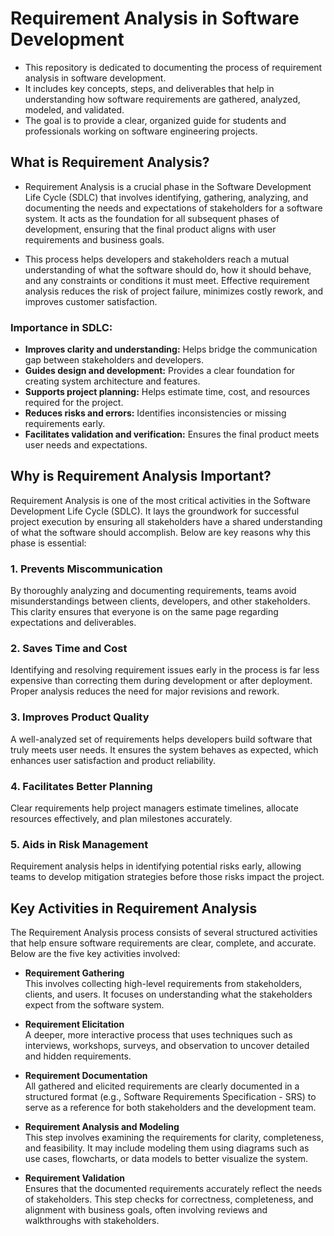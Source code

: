 # Requirement Analysis in Software Development

- This repository is dedicated to documenting the process of requirement analysis in software development. 
- It includes key concepts, steps, and deliverables that help in understanding how software requirements are gathered, analyzed, modeled, and validated. 
- The goal is to provide a clear, organized guide for students and professionals working on software engineering projects.

## What is Requirement Analysis?

- Requirement Analysis is a crucial phase in the Software Development Life Cycle (SDLC) that involves identifying, gathering, analyzing, and documenting the needs and expectations of stakeholders for a software system. It acts as the foundation for all subsequent phases of development, ensuring that the final product aligns with user requirements and business goals.

- This process helps developers and stakeholders reach a mutual understanding of what the software should do, how it should behave, and any constraints or conditions it must meet. Effective requirement analysis reduces the risk of project failure, minimizes costly rework, and improves customer satisfaction.

### Importance in SDLC:
- **Improves clarity and understanding:** Helps bridge the communication gap between stakeholders and developers.
- **Guides design and development:** Provides a clear foundation for creating system architecture and features.
- **Supports project planning:** Helps estimate time, cost, and resources required for the project.
- **Reduces risks and errors:** Identifies inconsistencies or missing requirements early.
- **Facilitates validation and verification:** Ensures the final product meets user needs and expectations.

## Why is Requirement Analysis Important?

Requirement Analysis is one of the most critical activities in the Software Development Life Cycle (SDLC). It lays the groundwork for successful project execution by ensuring all stakeholders have a shared understanding of what the software should accomplish. Below are key reasons why this phase is essential:

### 1. Prevents Miscommunication
By thoroughly analyzing and documenting requirements, teams avoid misunderstandings between clients, developers, and other stakeholders. This clarity ensures that everyone is on the same page regarding expectations and deliverables.

### 2. Saves Time and Cost
Identifying and resolving requirement issues early in the process is far less expensive than correcting them during development or after deployment. Proper analysis reduces the need for major revisions and rework.

### 3. Improves Product Quality
A well-analyzed set of requirements helps developers build software that truly meets user needs. It ensures the system behaves as expected, which enhances user satisfaction and product reliability.

### 4. Facilitates Better Planning
Clear requirements help project managers estimate timelines, allocate resources effectively, and plan milestones accurately.

### 5. Aids in Risk Management
Requirement analysis helps in identifying potential risks early, allowing teams to develop mitigation strategies before those risks impact the project.

## Key Activities in Requirement Analysis

The Requirement Analysis process consists of several structured activities that help ensure software requirements are clear, complete, and accurate. Below are the five key activities involved:

- **Requirement Gathering**  
  This involves collecting high-level requirements from stakeholders, clients, and users. It focuses on understanding what the stakeholders expect from the software system.

- **Requirement Elicitation**  
  A deeper, more interactive process that uses techniques such as interviews, workshops, surveys, and observation to uncover detailed and hidden requirements.

- **Requirement Documentation**  
  All gathered and elicited requirements are clearly documented in a structured format (e.g., Software Requirements Specification - SRS) to serve as a reference for both stakeholders and the development team.

- **Requirement Analysis and Modeling**  
  This step involves examining the requirements for clarity, completeness, and feasibility. It may include modeling them using diagrams such as use cases, flowcharts, or data models to better visualize the system.

- **Requirement Validation**  
  Ensures that the documented requirements accurately reflect the needs of stakeholders. This step checks for correctness, completeness, and alignment with business goals, often involving reviews and walkthroughs with stakeholders.

